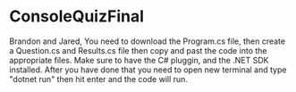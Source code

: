 ﻿# ConsoleQuizFinal
Brandon and Jared, You need to download the Program.cs file, then create a Question.cs and Results.cs file then copy and past the code into the appropriate files.
Make sure to have the C# pluggin, and the .NET SDK installed.
After you have done that you need to open new terminal and type "dotnet run" then hit enter and the code will run.
